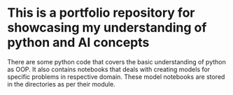 # This is a portfolio repository for showcasing my understanding of python and AI concepts
There are some python code that covers the basic understanding of python as OOP.
It also contains notebooks that deals with creating models for specific problems in respective domain. These model notebooks are stored in the directories as per their module.
